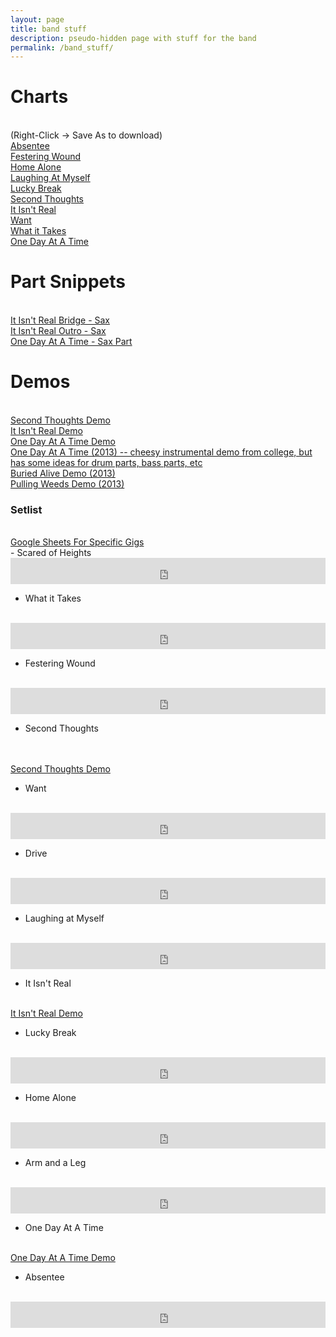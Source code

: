 ```yaml
---
layout: page
title: band stuff
description: pseudo-hidden page with stuff for the band
permalink: /band_stuff/
---
```

# Charts

<br>
(Right-Click -> Save As to download)
<br>
<a href="charts/absentee.pdf">Absentee</a>
<br>
<a href="charts/festering_wound.pdf">Festering Wound</a>
<br>
<a href="charts/home_alone.pdf">Home Alone</a>
<br>
<a href="charts/laughing_at_myself.pdf">Laughing At Myself</a>
<br>
<a href="charts/lucky_break.pdf">Lucky Break</a>
<br>
<a href="charts/second_thoughts.pdf">Second Thoughts</a>
<br>
<a href="charts/it_isnt_real.pdf">It Isn't Real</a>
<br>
<a href="charts/want.pdf">Want</a>
<br>
<a href="charts/what_it_takes.pdf">What it Takes</a>
<br>
<a href="charts/one-day-at-a-time-chart.pdf">One Day At A Time</a>
<br>

# Part Snippets

<br>
<a href="charts/itisntrealbridge-transposed.pdf">It Isn't Real Bridge - Sax</a>
<br>
<a href="charts/itisntrealmelody-transposed.pdf">It Isn't Real Outro - Sax</a>
<br>
<a href="charts/one-day-at-a-time-transposed.pdf">One Day At A Time - Sax Part</a>

# Demos

<br>
<a href="demos/second_thoughts_demo.mp3">Second Thoughts Demo</a>
<br>
<a href="demos/it_isnt_real.mp3">It Isn't Real Demo</a>
<br>
<a href="demos/one-day-at-a-time.mp3">One Day At A Time Demo</a>
<br>
<a href="demos/one-day-at-a-time-cheesy-instrumental-demo-from-college.mp3">One Day At A Time (2013) -- cheesy instrumental demo from college, but has some ideas for drum parts, bass parts, etc</a>
<br>
<a href="demos/buried alive demo.mp3">Buried Alive Demo (2013)</a>
<br>
<a href="demos/pulling weeds demo.mp3">Pulling Weeds Demo (2013)</a>

### Setlist 

<br>
<a href="https://docs.google.com/spreadsheets/d/1vU8aDYeAyw2ip9CdTubh3pygxsnR29IUSjm3mdH_RS0/edit?usp=sharing">Google Sheets For Specific Gigs</a>
<br>
- Scared of Heights
<br>
<iframe style="border: 0; width: 100%; height: 42px;" src="https://bandcamp.com/EmbeddedPlayer/album=75804434/size=small/bgcol=333333/linkcol=0f91ff/track=2283032254/transparent=true/" seamless><a href="https://jackcampbell.bandcamp.com/album/jack-campbell">Jack Campbell by Jack Campbell</a></iframe>

- What it Takes
<br>
<iframe style="border: 0; width: 100%; height: 42px;" src="https://bandcamp.com/EmbeddedPlayer/album=3226369140/size=small/bgcol=333333/linkcol=0f91ff/track=1544172260/transparent=true/" seamless><a href="https://jackcampbell.bandcamp.com/album/absentee">Absentee by Jack Campbell</a></iframe>

- Festering Wound
<br>
<iframe style="border: 0; width: 100%; height: 42px;" src="https://bandcamp.com/EmbeddedPlayer/album=3033148406/size=small/bgcol=333333/linkcol=0f91ff/track=961217851/transparent=true/" seamless><a href="https://jackcampbell.bandcamp.com/album/lucky-break">Lucky Break by Jack Campbell</a></iframe>

- Second Thoughts
<br>
<br>
<a href="demos/second_thoughts_demo.mp3">Second Thoughts Demo</a>

- Want
<br>
<iframe style="border: 0; width: 100%; height: 42px;" src="https://bandcamp.com/EmbeddedPlayer/album=75804434/size=small/bgcol=333333/linkcol=0687f5/track=4200499227/transparent=true/" seamless><a href="https://jackcampbell.bandcamp.com/album/jack-campbell">Jack Campbell by Jack Campbell</a></iframe>

- Drive
<br>
<iframe style="border: 0; width: 100%; height: 42px;" src="https://bandcamp.com/EmbeddedPlayer/album=75804434/size=small/bgcol=333333/linkcol=0f91ff/track=4209249963/transparent=true/" seamless><a href="https://jackcampbell.bandcamp.com/album/jack-campbell">Jack Campbell by Jack Campbell</a></iframe>

- Laughing at Myself
<br>
<iframe style="border: 0; width: 100%; height: 42px;" src="https://bandcamp.com/EmbeddedPlayer/album=3033148406/size=small/bgcol=333333/linkcol=0687f5/track=1643200919/transparent=true/" seamless><a href="https://jackcampbell.bandcamp.com/album/lucky-break">Lucky Break by Jack Campbell</a></iframe>

- It Isn't Real
<br>
<a href="demos/it_isnt_real.mp3">It Isn't Real Demo</a>

- Lucky Break
<br>
<iframe style="border: 0; width: 100%; height: 42px;" src="https://bandcamp.com/EmbeddedPlayer/album=3033148406/size=small/bgcol=333333/linkcol=0687f5/track=659156229/transparent=true/" seamless><a href="https://jackcampbell.bandcamp.com/album/lucky-break">Lucky Break by Jack Campbell</a></iframe>

- Home Alone
<br>
<iframe style="border: 0; width: 100%; height: 42px;" src="https://bandcamp.com/EmbeddedPlayer/album=3033148406/size=small/bgcol=333333/linkcol=0f91ff/track=1267972607/transparent=true/" seamless><a href="https://jackcampbell.bandcamp.com/album/lucky-break">Lucky Break by Jack Campbell</a></iframe>

- Arm and a Leg
<br>
<iframe style="border: 0; width: 100%; height: 42px;" src="https://bandcamp.com/EmbeddedPlayer/album=75804434/size=small/bgcol=333333/linkcol=0f91ff/track=2745288164/transparent=true/" seamless><a href="https://jackcampbell.bandcamp.com/album/jack-campbell">Jack Campbell by Jack Campbell</a></iframe>


- One Day At A Time
<br>
<a href="demos/one-day-at-a-time.mp3">One Day At A Time Demo</a>

- Absentee
<br>
<iframe style="border: 0; width: 100%; height: 42px;" src="https://bandcamp.com/EmbeddedPlayer/album=3226369140/size=small/bgcol=333333/linkcol=0f91ff/track=4133943999/transparent=true/" seamless><a href="https://jackcampbell.bandcamp.com/album/absentee">Absentee by Jack Campbell</a></iframe>
